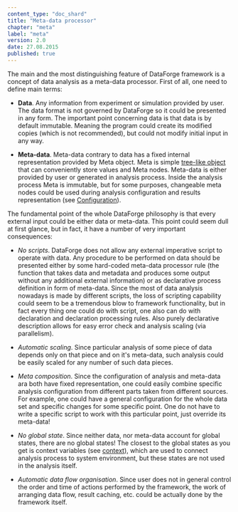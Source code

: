 ```yaml
---
content_type: "doc_shard"
title: "Meta-data processor"
chapter: "meta"
label: "meta"
version: 2.0
date: 27.08.2015
published: true
---
```

The main and the most distinguishing feature of DataForge framework is a concept of data analysis as a meta-data processor.
First of all, one need to define main terms:

* **Data**. Any information from experiment or simulation provided by user. The data format is not governed by DataForge so it could be presented in any form. The important point concerning data is that data is by default immutable. Meaning the program could create its modified copies (which is not recommended), but could not modify initial input in any way.

* **Meta-data**. Meta-data contrary to data has a fixed internal representation provided by Meta object. Meta is simple [tree-like object](#meta_structure) that can conveniently store values and Meta nodes. Meta-data is either provided by user or generated in analysis process. Inside the analysis process Meta is immutable, but for some purposes, changeable meta nodes could be used during analysis configuration and results representation (see [Configuration](#configuration)).

The fundamental point of the whole DataForge philosophy is that every external input could be either data or meta-data. This point could seem dull at first glance, but in fact, it have a number of very important consequences:

* *No scripts*. DataForge does not allow any external imperative script to operate with data. Any procedure to be performed on data should be presented either by some hard-coded meta-data processor rule (the function that takes data and metadata and produces some output without any additional external information) or as declarative process definition in form of meta-data. Since the most of data analysis nowadays is made by different scripts, the loss of scripting capability could seem to be a tremendous blow to framework functionality, but in fact every thing one could do with script, one also can do with declaration and declaration processing rules. Also purely declarative description allows for easy error check and analysis scaling (via parallelism).

* *Automatic scaling*. Since particular analysis of some piece of data depends only on that piece and on it's meta-data, such analysis could be easily scaled for any number of such data pieces.

* *Meta composition*. Since the configuration of analysis and meta-data ara both have fixed representation, one could easily combine specific analysis configuration from different parts taken from different sources. For example, one could have a general configuration for the whole data set and specific changes for some specific point. One do not have to write a specific script to work with this particular point, just override its meta-data!

* *No global state*. Since neither data, nor meta-data account for global states, there are no global states! The closest to the global states as you get is context variables (see [context](#context)), which are used to connect analysis process to system environment, but these states are not used in the analysis itself.

* *Automatic data flow organisation*. Since user does not in general control the order and time of actions performed by the framework, the work of arranging data flow, result caching, etc. could be actually done by the framework itself.